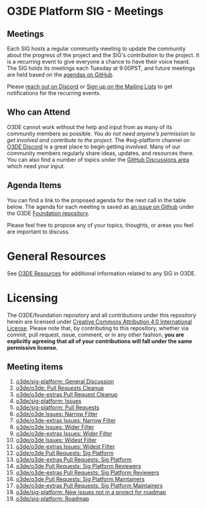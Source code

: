 # O3DE Platform SIG - Meetings

## Meetings

Each SIG hosts a regular community meeting to update the community about the progress of the project and the SIG's contribution to the project. It is a recurring event to give everyone a chance to have their voice heard. The SIG holds its meetings each Tuesday at 9:00PST, and future meetings are held based on the [agendas on GitHub](https://github.com/o3de/foundation/issues?q=is%3Aopen+label%3Asig%2Fplatform+label%3Amtg-agenda+).

Please [reach out on Discord](https://discord.gg/p3padwr58u) or [Sign up on the Mailing Lists](https://lists.o3de.org/groups) to get notifications for the recurring events.

## Who can Attend

O3DE cannot work without the help and input from as many of its community members as possible. *You do not need anyone’s permission to get involved and contribute to the project.* The #sig-platform channel on [O3DE Discord](https://discord.gg/Mc6jStmuMK) is a great place to begin getting involved. Many of our community members regularly share ideas, updates, and resources there. You can also find a number of topics under the [GitHub Discussions area](https://github.com/o3de/foundation/discussions) which need your input.

## Agenda Items

You can find a link to the proposed agenda for the next call in the table below. The agenda for each meeting is saved as [an issue on Github](https://github.com/o3de/foundation/issues?q=label%3Asig%2Fplatform+label%3Amtg-agenda+) under the O3DE [Foundation repository](https://github.com/o3de/foundation).

Please feel free to propose any of your topics, thoughts, or areas you feel are important to discuss.

# General Resources

See [O3DE Resources](https://o3de.github.io/o3de/foundation) for additional information related to any SIG in O3DE.

# Licensing

The O3DE/foundation repository and all contributions under this repository herein are licensed under [Creative Commons Attribution 4.0 International License](http://creativecommons.org/licenses/by/4.0/). Please note that, by contributing to this repository, whether via commit, pull request, issue, comment, or in any other fashion, **you are explicitly agreeing that all of your contributions will fall under the same permissive license.**

## Meeting items
1. [o3de/sig-platform: General Discussion](https://github.com/o3de/sig-platform)
2. [o3de/o3de: Pull Requests Cleanup](https://github.com/o3de/o3de/pulls?q=is%3Apr+is%3Aopen+-label%3Asig%2Fcore+-label%3Asig%2Fui-ux+-label%3Asig%2Fbuild+-label%3Asig%2Fnetwork+-label%3Asig%2Fsimulation+-label%3Asig%2Ftesting++-label%3Asig%2Frelease+-label%3Asig%2Fplatform+-label%3Asig%2Fdocs-community+-label%3Asig%2Fsecurity+-label%3Asig%2Fcontent+-label%3Asig%2Fgraphics-audio+-label%3Aneeds-sig)
3. [o3de/o3de-extras Pull Request Cleanup](https://github.com/o3de/o3de-extras/pulls?q=is%3Apr+is%3Aopen+-label%3Asig%2Fcore+-label%3Asig%2Fui-ux+-label%3Asig%2Fbuild+-label%3Asig%2Fnetwork+-label%3Asig%2Fsimulation+-label%3Asig%2Ftesting++-label%3Asig%2Frelease+-label%3Asig%2Fplatform+-label%3Asig%2Fdocs-community+-label%3Asig%2Fsecurity+-label%3Asig%2Fcontent+-label%3Asig%2Fgraphics-audio+-label%3Aneeds-sig)
4. [o3de/sig-platform: Issues](https://github.com/o3de/sig-platform/issues)
5. [o3de/sig-platform: Pull Requests](https://github.com/o3de/sig-platform/pulls)
6. [o3de/o3de Issues: Narrow Filter](https://github.com/o3de/o3de/issues?q=is%3Aissue+is%3Aopen+label%3Aneeds-triage+label%3Asig%2Fplatform)
7. [o3de/o3de-extras Issues: Narrow Filter](https://github.com/o3de/o3de-extras/issues?q=is%3Aissue+is%3Aopen+label%3Aneeds-triage+label%3Asig%2Fplatform)
8. [o3de/o3de Issues: Wider Filter](https://github.com/o3de/o3de/issues?q=is%3Aissue+is%3Aopen+-label%3Aneeds-triage+-label%3Atriage%2Faccepted+label%3Asig%2Fplatform)
9. [o3de/o3de-extras Issues: Wider Filter](https://github.com/o3de/o3de-extras/issues?q=is%3Aissue+is%3Aopen+-label%3Aneeds-triage+-label%3Atriage%2Faccepted+label%3Asig%2Fplatform)
10. [o3de/o3de Issues: Widest Filter](https://github.com/o3de/o3de/issues?q=is%3Aissue+is%3Aopen+-label%3Asig%2Fgraphics-audio+-label%3Asig%2Fcontent+-label%3Asig%2Fcore+-label%3Asig%2Fui-ux+-label%3Asig%2Fbuild+-label%3Asig%2Fnetwork+-label%3Asig%2Fsimulation+-label%3Asig%2Ftesting++-label%3Asig%2Frelease+-label%3Asig%2Fplatform+-label%3Asig%2Fdocs-community+-label%3Asig%2Fsecurity+-label%3Aneeds-sig)
11. [o3de/o3de-extras Issues: Widest Filter](https://github.com/o3de/o3de-extras/issues?q=is%3Aissue+is%3Aopen+-label%3Asig%2Fgraphics-audio+-label%3Asig%2Fcontent+-label%3Asig%2Fcore+-label%3Asig%2Fui-ux+-label%3Asig%2Fbuild+-label%3Asig%2Fnetwork+-label%3Asig%2Fsimulation+-label%3Asig%2Ftesting++-label%3Asig%2Frelease+-label%3Asig%2Fplatform+-label%3Asig%2Fdocs-community+-label%3Asig%2Fsecurity+-label%3Aneeds-sig)
12. [o3de/o3de Pull Requests: Sig Platform](https://github.com/o3de/o3de/pulls?q=is%3Apr+is%3Aopen+team-review-requested%3Ao3de%2Fsig-platform)
13. [o3de/o3de-extras Pull Requests: Sig Platform](https://github.com/o3de/o3de-extras/pulls?q=is%3Apr+is%3Aopen+team-review-requested%3Ao3de%2Fsig-platform)
14. [o3de/o3de Pull Requests: Sig Platform Reviewers](https://github.com/o3de/o3de/pulls?q=is%3Apr+is%3Aopen+team-review-requested%3Ao3de%2Fsig-platform-reviewers)
15. [o3de/o3de-extras Pull Requests: Sig Platform Reviewers](https://github.com/o3de/o3de-extras/pulls?q=is%3Apr+is%3Aopen+team-review-requested%3Ao3de%2Fsig-platform-reviewers)    
16. [o3de/o3de Pull Requests: Sig Platform Maintainers](https://github.com/o3de/o3de/pulls?q=is%3Apr+is%3Aopen+team-review-requested%3Ao3de%2Fsig-platform-maintainers)
17. [o3de/o3de-extras Pull Requests: Sig Platform Maintainers](https://github.com/o3de/o3de-extras/pulls?q=is%3Apr+is%3Aopen+team-review-requested%3Ao3de%2Fsig-platform-maintainers)
18. [o3de/sig-platform: New issues not in a project for roadmap](https://github.com/o3de/o3de/issues?q=is%3Aissue+is%3Aopen+label%3Atriage%2Faccepted+label%3Asig%2Fplatform+no%3Aproject)
19. [o3de/sig-platform: Roadmap](https://github.com/orgs/o3de/projects/20)
    



 
